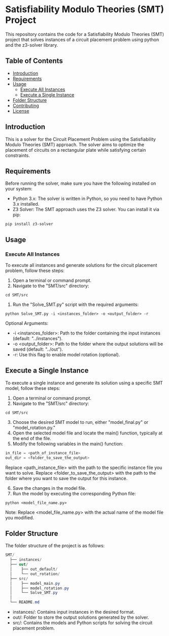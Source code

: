 # Satisfiability Modulo Theories (SMT) Project

This repository contains the code for a Satisfiability Modulo Theories (SMT) project that solves instances of a circuit placement problem using python and the z3-solver library.

## Table of Contents
- [Introduction](#introduction)
- [Requirements](#requirements)
- [Usage](#usage)
  - [Execute All Instances](#execute-all-instances)
  - [Execute a Single Instance](#execute-a-single-instance)
- [Folder Structure](#folder-structure)
- [Contributing](#contributing)
- [License](#license)

## Introduction

This is a solver for the Circuit Placement Problem using the Satisfiability Modulo Theories (SMT) approach. The solver aims to optimize the placement of circuits on a rectangular plate while satisfying certain constraints.

## Requirements

Before running the solver, make sure you have the following installed on your system:
- Python 3.x: The solver is written in Python, so you need to have Python 3.x installed.
- Z3 Solver: The SMT approach uses the Z3 solver. You can install it via pip:
```console
pip install z3-solver
```

## Usage

### Execute All Instances

To execute all instances and generate solutions for the circuit placement problem, follow these steps:

1. Open a terminal or command prompt.
2. Navigate to the "SMT/src" directory:

```console
cd SMT/src
```

1. Run the "Solve_SMT.py" script with the required arguments:

```console
python Solve_SMT.py -i <instances_folder> -o <output_folder> -r

```
Optional Arguments:

* -i <instances_folder>: Path to the folder containing the input instances (default: "../instances").
* -o <output_folder>: Path to the folder where the output solutions will be saved (default: "../out").
* -r: Use this flag to enable model rotation (optional).

## Execute a Single Instance

To execute a single instance and generate its solution using a specific SMT model, follow these steps:

1. Open a terminal or command prompt.
2. Navigate to the "SMT/src" directory:
```console
cd SMT/src
```
3. Choose the desired SMT model to run, either "model_final.py" or "model_rotation.py."
4. Open the selected model file and locate the main() function, typically at the end of the file.
5. Modify the following variables in the main() function:
```python
in_file = <path_of_instance_file>
out_dir = <folder_to_save_the_output>
```
Replace <path_instance_file> with the path to the specific instance file you want to solve.
Replace <folder_to_save_the_output> with the path to the folder where you want to save the output for this instance.

6. Save the changes in the model file.
7. Run the model by executing the corresponding Python file:
```console
python <model_file_name.py>
```
Note: Replace <model_file_name.py> with the actual name of the model file you modified.

## Folder Structure
The folder structure of the project is as follows:
```csharp
SMT/
  ├── instances/
  ├── out/
  │    ├── out_default/
  │    └── out_rotation/
  ├── src/
  │    ├── model_main.py
  │    ├── model_rotation.py
  │    └── Solve_SMT.py
  │
  └── README.md
```
* instances/: Contains input instances in the desired format.
* out/: Folder to store the output solutions generated by the solver.
* src/: Contains the models and Python scripts for solving the circuit placement problem.